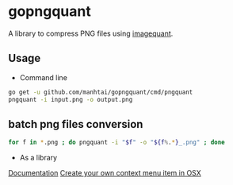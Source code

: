gopngquant
==========

A library to compress PNG files using [imagequant][1].

## Usage

- Command line

```sh
go get -u github.com/manhtai/gopngquant/cmd/pngquant
pngquant -i input.png -o output.png
```

## batch png files conversion

```sh
for f in *.png ; do pngquant -i "$f" -o "${f%.*}_.png" ; done
```


- As a library

[Documentation][2]
[Create your own context menu item in OSX][3]


[1]: https://github.com/manhtai/imagequant
[2]: https://godoc.org/github.com/manhtai/gopngquant
[3]: https://davidwalsh.name/mac-context-menu
